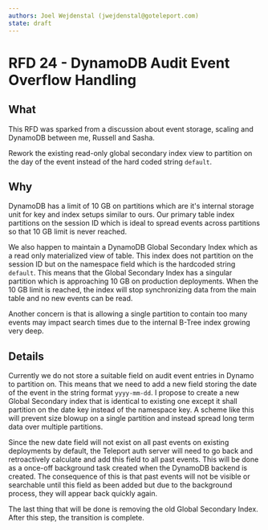 ```yaml
---
authors: Joel Wejdenstal (jwejdenstal@goteleport.com)
state: draft
---
```


# RFD 24 - DynamoDB Audit Event Overflow Handling

## What

This RFD was sparked from a discussion about event storage, scaling and DynamoDB between me, Russell and Sasha.

Rework the existing read-only global secondary index view to partition on the day of the event instead of the hard coded string `default`.

## Why

DynamoDB has a limit of 10 GB on partitions which are it's internal storage unit for key and index setups similar to ours. Our primary table index partitions on the session ID which is ideal to spread events across partitions so that 10 GB limit is never reached.

We also happen to maintain a DynamoDB Global Secondary Index which as a read only materialized view of table. This index does not partition on the session ID but on the namespace field which is the hardcoded string `default`. This means that the Global Secondary Index has a singular partition which is approaching 10 GB on production deployments. When the 10 GB limit is reached, the index will stop synchronizing data from the main table and no new events can be read.

Another concern is that is allowing a single partition to contain too many events may impact search times due to the internal B-Tree index growing very deep.

## Details

Currently we do not store a suitable field on audit event entries in Dynamo to partition on. This means that we need to add a new field storing the date of the event in the string format `yyyy-mm-dd`. I propose to create a new Global Secondary index that is identical to existing one except it shall partition on the date key instead of the namespace key. A scheme like this will prevent size blowup on a single partition and instead spread long term data over multiple partitions.

Since the new date field will not exist on all past events on existing deployments by default, the Teleport auth server will need to go back and retroactively calculate and add this field to all past events. This will be done as a once-off background task created when the DynamoDB backend is created. The consequence of this is that past events will not be visible or searchable until this field as been added but due to the background process, they will appear back quickly again.

The last thing that will be done is removing the old Global Secondary Index. After this step, the transition is complete.
